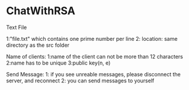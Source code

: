 # ChatWithRSA



Text File 

1:"file.txt" which contains one prime number per line
2: location: same directory as the src folder




Name of clients:
1:name of the client can not be more than 12 characters
2:name has to be unique
3:public key(n, e)



Send Message:
1: if you see unreable messages, please disconnect the server, and reconnect
2: you can send messages to yourself
